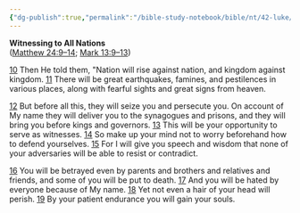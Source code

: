 ```yaml
---
{"dg-publish":true,"permalink":"/bible-study-notebook/bible/nt/42-luke/luke-21-10-19/","tags":["NT/42_Luke-21v10-19"],"created":"2025-06-03T21:28:17.955-04:00","updated":"2025-06-04T01:44:07.433-04:00"}
---
```


**Witnessing to All Nations**<br/>
([Matthew 24:9–14](https://www.google.com/url?sa=E&q=https%3A%2F%2Fbiblehub.com%2Fbsb%2Fmatthew%2F24.htm%239); [Mark 13:9–13](https://www.google.com/url?sa=E&q=https%3A%2F%2Fbiblehub.com%2Fbsb%2Fmark%2F13.htm%239))

[10](https://www.google.com/url?sa=E&q=https%3A%2F%2Fbiblehub.com%2Fluke%2F21-10.htm) Then He told them, "Nation will rise against nation, and kingdom against kingdom. [11](https://www.google.com/url?sa=E&q=https%3A%2F%2Fbiblehub.com%2Fluke%2F21-11.htm) There will be great earthquakes, famines, and pestilences in various places, along with fearful sights and great signs from heaven.

[12](https://www.google.com/url?sa=E&q=https%3A%2F%2Fbiblehub.com%2Fluke%2F21-12.htm) But before all this, they will seize you and persecute you. On account of My name they will deliver you to the synagogues and prisons, and they will bring you before kings and governors. [13](https://www.google.com/url?sa=E&q=https%3A%2F%2Fbiblehub.com%2Fluke%2F21-13.htm) This will be your opportunity to serve as witnesses. [14](https://www.google.com/url?sa=E&q=https%3A%2F%2Fbiblehub.com%2Fluke%2F21-14.htm) So make up your mind not to worry beforehand how to defend yourselves. [15](https://www.google.com/url?sa=E&q=https%3A%2F%2Fbiblehub.com%2Fluke%2F21-15.htm) For I will give you speech and wisdom that none of your adversaries will be able to resist or contradict.

[16](https://www.google.com/url?sa=E&q=https%3A%2F%2Fbiblehub.com%2Fluke%2F21-16.htm) You will be betrayed even by parents and brothers and relatives and friends, and some of you will be put to death. [17](https://www.google.com/url?sa=E&q=https%3A%2F%2Fbiblehub.com%2Fluke%2F21-17.htm) And you will be hated by everyone because of My name. [18](https://www.google.com/url?sa=E&q=https%3A%2F%2Fbiblehub.com%2Fluke%2F21-18.htm) Yet not even a hair of your head will perish. [19](https://www.google.com/url?sa=E&q=https%3A%2F%2Fbiblehub.com%2Fluke%2F21-19.htm) By your patient endurance you will gain your souls.
